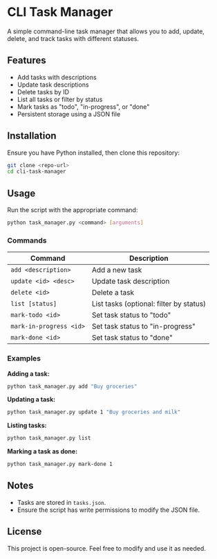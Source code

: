# CLI Task Manager

A simple command-line task manager that allows you to add, update, delete, and track tasks with different statuses.

## Features
- Add tasks with descriptions
- Update task descriptions
- Delete tasks by ID
- List all tasks or filter by status
- Mark tasks as "todo", "in-progress", or "done"
- Persistent storage using a JSON file

## Installation
Ensure you have Python installed, then clone this repository:

```sh
git clone <repo-url>
cd cli-task-manager
```

## Usage
Run the script with the appropriate command:

```sh
python task_manager.py <command> [arguments]
```

### Commands
| Command                 | Description |
|-------------------------|-------------|
| `add <description>`     | Add a new task |
| `update <id> <desc>`   | Update task description |
| `delete <id>`          | Delete a task |
| `list [status]`        | List tasks (optional: filter by status) |
| `mark-todo <id>`       | Set task status to "todo" |
| `mark-in-progress <id>` | Set task status to "in-progress" |
| `mark-done <id>`       | Set task status to "done" |

### Examples
**Adding a task:**
```sh
python task_manager.py add "Buy groceries"
```

**Updating a task:**
```sh
python task_manager.py update 1 "Buy groceries and milk"
```

**Listing tasks:**
```sh
python task_manager.py list
```

**Marking a task as done:**
```sh
python task_manager.py mark-done 1
```

## Notes
- Tasks are stored in `tasks.json`.
- Ensure the script has write permissions to modify the JSON file.

## License
This project is open-source. Feel free to modify and use it as needed.

